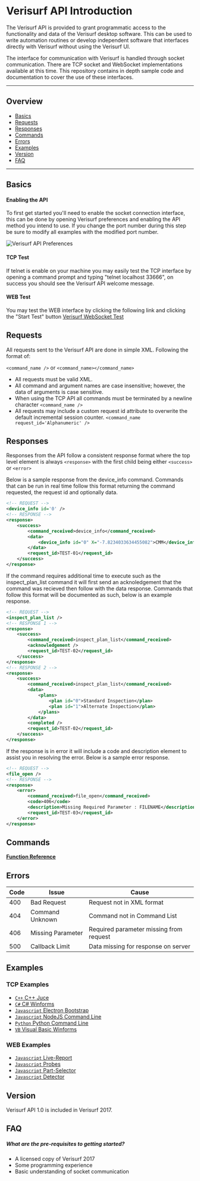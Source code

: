 # Verisurf API Introduction

The Verisurf API is provided to grant programmatic access to the functionality and data of the Verisurf desktop software.  This can be used to write automation routines or develop independent software that interfaces directly with Verisurf without using the Verisurf UI.

The interface for communication with Verisurf is handled through socket communication.  There are TCP socket and WebSocket implementations available at this time.  This repository contains in depth sample code and documentation to cover the use of these interfaces.

***

## Overview
* [Basics](#basics)
* [Requests](#requests)
* [Responses](#responses)
* [Commands](#commands)
* [Errors](#errors)
* [Examples](#examples)
* [Version](#version)
* [FAQ](#faq)

***

## <a name="basics">Basics</a>

#### Enabling the API
To first get started you'll need to enable the socket connection interface, this can be done by opening Verisurf preferences and enabling the API method you intend to use.  If you change the port number during this step be sure to modify all examples with the modified port number.

![Verisurf API Preferences](https://github.com/verisurf/verisurf-api/blob/master/documentation/images/api-enabled.png)

#### TCP Test
If telnet is enable on your machine you may easily test the TCP interface by opening a command prompt and typing "telnet localhost 33666", on success you should see the Verisurf API welcome message.

#### WEB Test
You may test the WEB interface by clicking the following link and clicking the "Start Test" button [Verisurf WebSocket Test](http://sdk.verisurf.com/connection-test)

## <a name="requests">Requests</a>
All requests sent to the Verisurf API are done in simple XML. Following the format of:

`<command_name />` or `<command_name></command_name>`

* All requests must be valid XML. 
* All command and argument names are case insensitive; however, the data of arguments is case sensitive.
* When using the TCP API all commands must be terminated by a newline character `<command_name />`
* All requests may include a custom request id attribute to overwrite the default incremental session counter. `<command_name request_id='Alphanumeric' />`

## <a name="responses">Responses</a>
Responses from the API follow a consistent response format where the top level element is always `<response>` with the first child being either `<success>` or `<error>`

Below is a sample response from the device_info command.  Commands that can be run in real time follow this format returning the command requested, the request id and optionally data.

```xml
<!-- REQUEST -->
<device_info id='0' />
<!-- RESPONSE -->
<response>
	<success>
		<command_received>device_info</command_received>
		<data>
			<device_info id="0" X="-7.8234033634455082">CMM</device_info>
		</data>
		<request_id>TEST-01</request_id>
	</success>
</response>
```

If the command requires additional time to execute such as the inspect_plan_list command it will first send an acknoledgement that the command was recieved then follow with the data response.  Commands that follow this format will be documented as such, below is an example response.

```xml
<!-- REQUEST -->
<inspect_plan_list />
<!-- RESPONSE 1 -->
<response>
	<success>
		<command_received>inspect_plan_list</command_received>
		<acknowledgement />
		<request_id>TEST-02</request_id>
	</success>
</response>
<!-- RESPONSE 2 -->
<response>
	<success>
		<command_received>inspect_plan_list</command_received>
		<data>
			<plans>
				<plan id="0">Standard Inspection</plan>
				<plan id="1">Alternate Inspection</plan>
			</plans>
		</data>
		<completed />
		<request_id>TEST-02</request_id>
	</success>
</response>
```

If the response is in error it will include a code and description element to assist you in resolving the error.  Below is a sample error response.

```xml
<!-- REQUEST -->
<file_open />
<!-- RESPONSE -->
<response>
	<error>
		<command_received>file_open</command_received>
		<code>406</code>
		<description>Missing Required Parameter : FILENAME</description>
		<request_id>TEST-03</request_id>
	</error>
</response>
```

## <a name="commands">Commands</a>  
**[Function Reference](https://github.com/verisurf/verisurf-api/blob/master/documentation/README.md)**

## <a name="errors">Errors</a>  
| Code | Issue | Cause |
|------|-------|------------|
| 400 | Bad Request | Request not in XML format |
| 404 | Command Unknown | Command not in Command List |
| 406 | Missing Parameter | Required parameter missing from request |
| 500 | Callback Limit | Data missing for response on server |

## <a name="examples">Examples</a>
### TCP Examples
* [<code>C++</code> C++ Juce](https://github.com/verisurf/verisurf-api/tree/master/tcp-examples/C++)
* [<code>C#</code> C# Winforms](https://github.com/verisurf/verisurf-api/tree/master/tcp-examples/CSharp)
* [<code>Javascript</code> Electron Bootstrap](https://github.com/verisurf/verisurf-api/tree/master/tcp-examples/Electron)
* [<code>Javascript</code> NodeJS Command Line](https://github.com/verisurf/verisurf-api/tree/master/tcp-examples/NodeJS)
* [<code>Python</code> Python Command Line](https://github.com/verisurf/verisurf-api/tree/master/tcp-examples/Python)
* [<code>VB</code> Visual Basic Winforms](https://github.com/verisurf/verisurf-api/tree/master/tcp-examples/VisualBasic)

### WEB Examples
* [<code>Javascript</code> Live-Report](https://github.com/verisurf/verisurf-api/tree/master/web-examples/Live-Report)
* [<code>Javascript</code> Probes](https://github.com/verisurf/verisurf-api/tree/master/web-examples/Probes)
* [<code>Javascript</code> Part-Selector](https://github.com/verisurf/verisurf-api/tree/master/web-examples/Part-Selector)
* [<code>Javascript</code> Detector](https://github.com/verisurf/verisurf-api/tree/master/web-examples/Detector)

## <a name="version">Version</a>
Verisurf API 1.0 is included in Verisurf 2017.

## <a name="faq">FAQ</a>
##### What are the pre-requisites to getting started?
* A licensed copy of Verisurf 2017
* Some programming experience
* Basic understanding of socket communication

